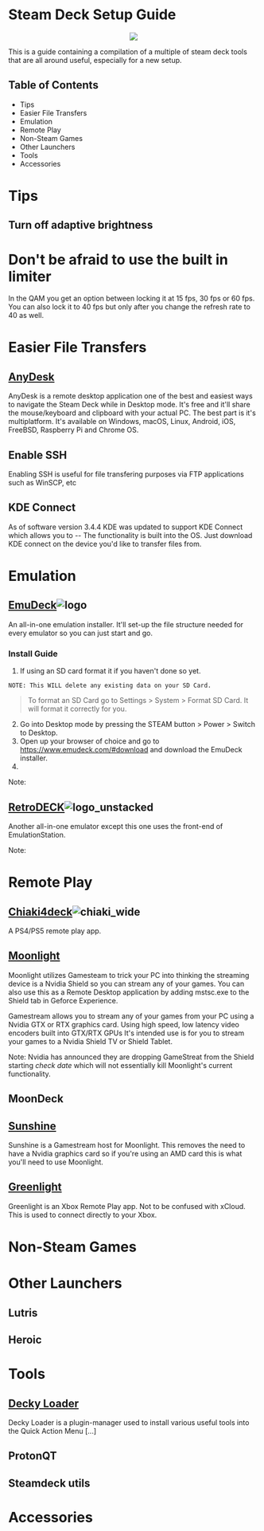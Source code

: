 # Steam Deck Setup Guide


<!--Not final name-->

<p align="center">
  <img src="https://user-images.githubusercontent.com/34931118/213886812-fc65cc59-9b64-48a3-96de-eccd1374bf6e.png">
</p>


This is a guide containing a compilation of a multiple of steam deck tools that are all around useful, especially for a new setup.

<!--Section to explain what a Steam Deck is? Go over SD card/dock recommendations? -->

## Table of Contents
- Tips
- Easier File Transfers
- Emulation
- Remote Play
- Non-Steam Games
- Other Launchers
- Tools
- Accessories

# Tips
## Turn off adaptive brightness

<!--Kills the battery. Use QAM for brightness changes.-->

# Don't be afraid to use the built in limiter

In the QAM you get an option between locking it at 15 fps, 30 fps or 60 fps. You can also lock it to 40 fps but only after you change the refresh rate to 40 as well.

<!--40hz with 40 fps is better than FPS jumping between 40-60. It also looks surprisingly smooth and keeps the battery lasting longer. Use CPU/GPU limiter and you can save these settings per game. -->


# Easier File Transfers
## [AnyDesk](https://www.anydesk.com)
AnyDesk is a remote desktop application  one of the best and easiest ways to navigate the Steam Deck while in Desktop mode. It's free and it'll share the mouse/keyboard and clipboard with your actual PC. The best part is it's multiplatform. It's available on Windows, macOS, Linux, Android, iOS, FreeBSD, Raspberry Pi and Chrome OS.  

## Enable SSH

Enabling SSH is useful for file transfering purposes via FTP applications such as WinSCP, etc <!--Look up other examples-->

## KDE Connect
As of software version 3.4.4 KDE was updated to support KDE Connect which allows you to -- <!--Look for examples--> The functionality is built into the OS. Just download KDE connect on the device you'd like to transfer files from. <!--Find supported OS's-->

# Emulation
## [EmuDeck](https://www.emudeck.com)![logo](https://user-images.githubusercontent.com/34931118/213895041-d8c051e5-850f-4c43-93b7-0f630c37cdd7.png)

An all-in-one emulation installer. It'll set-up the file structure needed for every emulator so you can just start and go.

### Install Guide
1. If using an SD card format it if you haven't done so yet. 

``` NOTE: This WILL delete any existing data on your SD Card. ``` 
>To format an SD Card go to Settings > System > Format SD Card. It will format it correctly for you. 
2. Go into Desktop mode by pressing the STEAM button > Power > Switch to Desktop.
3. Open up your browser of choice and go to https://www.emudeck.com/#download and download the EmuDeck installer.
4.  

Note: 

<!--Remember to add the emulators that you need to manually install via the Discover store.-->


## [RetroDECK](https://retrodeck.net)![logo_unstacked](https://user-images.githubusercontent.com/34931118/213895119-bd5b9501-2a11-4af7-8f92-6f735eceb80f.png)

Another all-in-one emulator except this one uses the front-end of EmulationStation. 
<!--Look up differences between this and Emudeck.-->

Note: 



# Remote Play
<!--Think about adding performance of each? Or keep this install centered only? -->

## [Chiaki4deck](https://github.com/streetpea/chiaki4deck)![chiaki_wide](https://user-images.githubusercontent.com/34931118/213895158-7a678b9f-a117-44ed-8496-d915b54e5550.png)

<!-- describe the process for installing and how to set it up. -->
A PS4/PS5 remote play app. 
<!-- Include screenshots of deck. Find out how to "put screenshot in photo of deck"-->

## [Moonlight](https://moonlight-stream.org)
<!-- describe how to install and set up. -->
Moonlight utilizes Gamesteam  to trick your PC into thinking the streaming device is a Nvidia Shield so you can stream any of your games. You can also use this as a Remote Desktop application by adding mstsc.exe to the Shield tab in Geforce Experience. 

<!--Should I do a nested list here highlighting the process for installing on host/steam deck, configuration, recommended settings, recommended controller config, --> 

Gamestream allows you to stream any of your games from your PC using a Nvidia GTX or RTX graphics card. Using high speed, low latency video encoders built into GTX/RTX GPUs It's intended use is for you to stream your games to a Nvidia Shield TV or Shield Tablet. 


Note: Nvidia has announced they are dropping GameStreat from the Shield starting *check date* which will not essentially kill Moonlight's current functionality. 

## MoonDeck
<!--downloaded from Deckyloader store. Show how to do that or maybe show the store in the seperate deckyloader section. Link to that from here.-->

## [Sunshine](https://github.com/LizardByte/Sunshine)
Sunshine is a Gamestream host for Moonlight. This removes the need to have a Nvidia graphics card so if you're using an AMD card this is what you'll need to use Moonlight. 
<!-- Explain how this would replace GameStream but it is not as reliable and performs worse.-->

## [Greenlight](https://github.com/unknownskl/xbox-xcloud-client)
Greenlight is an Xbox Remote Play app. Not to be confused with xCloud. This is used to connect directly to your Xbox.


# Non-Steam Games
<!-- Consider combining this with Other Launchers -->

# Other Launchers

## Lutris
<!--Explain how to install and what it does. List services it connects to.-->

## Heroic
<!--Explain how to install and what it does. List services it connects to. Also compare to Lutris-->


# Tools

## [Decky Loader](https://github.com/SteamDeckHomebrew/decky-loader)
Decky Loader is a plugin-manager used to install various useful tools into the Quick Action Menu [...]
<!-- Describe deckyloader. Maybe create a nested list for each current plugin. -->

## ProtonQT
<!--Explain how to use this and why you should use it. Maybe look up an example of a game that needs it to run. 

## Cryobyte33 Steam Deck Utilities
<!--Explain how to use this tool and why it's useful-->

## Steamdeck utils
<!-- Dev changed name. Need to look it up -->

# Accessories 

<!--Steam Dock + 3rd Party Docks, Compact M+KB, SD Card, -->
